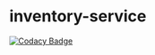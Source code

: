 # inventory-service
[![Codacy Badge](https://api.codacy.com/project/badge/Grade/8689cf8b57624d3f8ff374fd158c909a)](https://app.codacy.com/app/aravindb22/inventory-service?utm_source=github.com&utm_medium=referral&utm_content=PickleKey/inventory-service&utm_campaign=Badge_Grade_Dashboard)